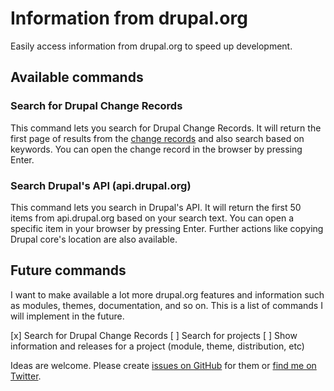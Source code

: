 # Information from drupal.org

Easily access information from drupal.org to speed up development.

## Available commands

### Search for Drupal Change Records

This command lets you search for Drupal Change Records. It will return the first page of results from the [change records](https://www.drupal.org/list-changes/drupal) and also search based on keywords. You can open the change record in the browser by pressing Enter.

### Search Drupal's API (api.drupal.org)

This command lets you search in Drupal's API. It will return the first 50 items from api.drupal.org based on your search text. You can open a specific item in your browser by pressing Enter. Further actions like copying Drupal core's location are also available.

## Future commands

I want to make available a lot more drupal.org features and information such as modules, themes, documentation, and so on. This is a list of commands I will implement in the future.

[x] Search for Drupal Change Records
[ ] Search for projects
[ ] Show information and releases for a project (module, theme, distribution, etc)

Ideas are welcome. Please create [issues on GitHub](https://github.com/hussainweb/raycast-drupal-org/issues) for them or [find me on Twitter](https://twitter.com/hussainweb).
